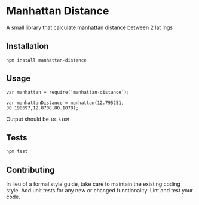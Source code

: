Manhattan Distance
=========

A small library that calculate manhattan distance between 2 lat lngs

## Installation

  `npm install manhattan-distance`

## Usage

    var manhattan = require('manhattan-distance');

    var manhattanDistance = manhattan(12.795251, 80.198697,12.8708,80.1078);
  
  
  Output should be `18.51KM`


## Tests

  `npm test`

## Contributing

In lieu of a formal style guide, take care to maintain the existing coding style. Add unit tests for any new or changed functionality. Lint and test your code.